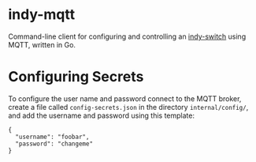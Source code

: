 # indy-mqtt

Command-line client for configuring and controlling an
[indy-switch](https://github.com/stalexan/indy-switch) using MQTT,
written in Go.

# Configuring Secrets

To configure the user name and password connect to the MQTT broker, create
a file called `config-secrets.json` in the directory `internal/config/`, and
add the username and password using this template:
```
{
  "username": "foobar",
  "password": "changeme"
}
```
